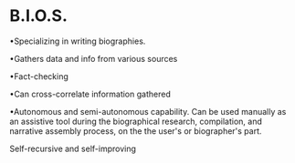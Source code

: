 # B.I.O.S.

•Specializing in writing biographies.

•Gathers data and info from various sources

•Fact-checking

•Can cross-correlate information gathered 

•Autonomous and semi-autonomous capability. Can be used manually as an assistive tool 
during the biographical research, compilation, and narrative assembly process, on the 
the user's or biographer's part.

Self-recursive and self-improving
